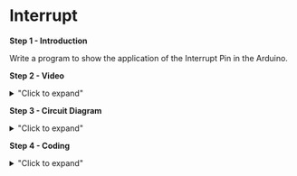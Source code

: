 # Interrupt 

**Step 1 - Introduction** </br>

Write a program to show the application of the Interrupt Pin in the Arduino.

**Step 2 - Video** </br>

<details>
<summary>"Click to expand"</summary>
</br>
Youtube link here --> https://www.youtube.com/embed/5MlqbDgx7ZE </br>
</br>

[![Example 7](https://img.youtube.com/vi/5MlqbDgx7ZE/0.jpg)](https://www.youtube.com/watch?v=5MlqbDgx7ZE)
</details>

**Step 3 - Circuit Diagram** <br/>

<details>
<summary>"Click to expand"</summary>
<p align = "centre">
  <img src="https://github.com/Basitzaky/Embedded_System/blob/main/Week%2007/Week%207.PNG" />   
  
&nbsp; &nbsp; &nbsp; &nbsp; &nbsp; &nbsp; &nbsp; &nbsp; &nbsp; &nbsp; &nbsp; &nbsp; &nbsp; &nbsp; &nbsp; &nbsp; &nbsp; &nbsp; &nbsp; &nbsp; &nbsp; &nbsp; &nbsp;&nbsp; &nbsp; &nbsp; &nbsp; &nbsp; &nbsp; &nbsp; &nbsp; &nbsp; &nbsp; &nbsp; &nbsp; &nbsp; &nbsp; &nbsp; &nbsp; &nbsp; &nbsp; &nbsp; &nbsp; &nbsp; &nbsp; &nbsp; Frtizing  
</details>

**Step 4 - Coding** <br/> 

<details>
<summary>"Click to expand"</summary>
</br>  
You can look at the code here --> <a href="https://github.com/Basitzaky/Embedded_System/blob/main/Week%2007/Week_7.ino">Arduino Code</a> </br>
</br>

![Week 7 code](https://user-images.githubusercontent.com/56385955/102755142-f9d53b80-43a8-11eb-876c-119e33474727.PNG)

</details>


